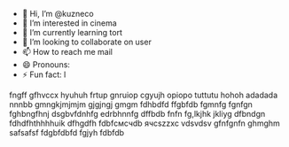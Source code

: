 - 👋 Hi, I’m @kuzneco
- 👀 I’m interested in cinema
- 🌱 I’m currently learning tort
- 💞️ I’m looking to collaborate on user
- 📫 How to reach me mail
- 😄 Pronouns: 
- ⚡ Fun fact: l

<!---
kuzneco/kuzneco is a ✨ special ✨ repository because its `README.md` (this file) appears on your GitHub profile.
You can click the Preview link to take a look at your changes.
--->
fngff
gfhvccx
hyuhuh
frtup
gnruiop
cgyujh
opiopo
tuttutu
hohoh
adadada
nnnbb
gmngkjmjmjm
gjgjngj
gmgm
fdhbdfd
ffgbfdb
fgmnfg
fgnfgn
fghbngfhnj
dsgbvfdnhfg
edrbhnnfg
dffbdb
fnfn
fg,lkjhk
jkliyg
dfbndgn
fdhdfhthhhhuik
dfhgdfh
fdbfсмсчdb
ячсszzxc
vdsvdsv
gfnfgnfn
ghmghm
safsafsf
fdgbfdbfd
fgjyh
fdbfdb

